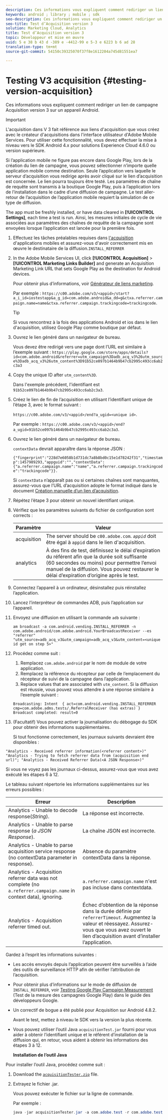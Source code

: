 ```yaml
---
description: Ces informations vous expliquent comment rediriger un lien de campagne Acquisition version 3 sur un appareil Android.
keywords: android ; library ; mobile ; sdk
seo-description: Ces informations vous expliquent comment rediriger un lien de campagne Acquisition version 3 sur un appareil Android.
seo-title: Test d’Acquisition version 3
solution: Marketing Cloud, Analytics
title: Test d’Acquisition version 3
topic: Développeur et mise en œuvre
uuid: 5 e 38 b 43 d -389 e -4412-99 e 5-3 e 6223 b 6 ad 28
translation-type: tm+mt
source-git-commit: 54150c39325070f37f8e1612204a745d81551ea7

---
```



# Testing V3 acquisition {#testing-version-acquisition}

Ces informations vous expliquent comment rediriger un lien de campagne Acquisition version 3 sur un appareil Android.

>[!IMPORTANT]
>
>L'acquisition dans V 3 fait référence aux liens d'acquisition que vous créez avec le créateur d'acquisitions dans l'interface utilisateur d'Adobe Mobile Services. Pour utiliser cette fonctionnalité, vous devez effectuer la mise à niveau vers le SDK Android 4.x pour solutions Experience Cloud 4.6.0 ou version supérieure.

Si l’application mobile ne figure pas encore dans Google Play, lors de la création du lien de campagne, vous pouvez sélectionner n’importe quelle application mobile comme destination. Seule l’application vers laquelle le serveur d’acquisition vous redirige après avoir cliqué sur le lien d’acquisition est concernée. Le lien pourra toujours être testé. Les paramètres de chaîne de requête sont transmis à la boutique Google Play, puis à l’application lors de l’installation dans le cadre d’une diffusion de campagne. Le test aller-retour de l’acquisition de l’application mobile requiert la simulation de ce type de diffusion.

The app must be freshly installed, or have data cleared in **[!UICONTROL Settings]**, each time a test is run. Ainsi, les mesures initiales de cycle de vie associées aux paramètres des chaînes de requête de la campagne sont envoyées lorsque l’application est lancée pour la première fois.

1. Effectuez les tâches préalables requises dans [l'acquisition](/help/android/acquisition-main/acquisition.md) d'applications mobiles et assurez-vous d'avoir correctement mis en œuvre le destinataire de la diffusion.`INSTALL_REFERRER`
1. In the Adobe Mobile Services UI, click  **[!UICONTROL Acquisition]** &gt; **[!UICONTROL Marketing Links Builder]** and generate an Acquisition Marketing Link URL that sets Google Play as the destination for Android devices.

   Pour obtenir plus d’informations, voir [Générateur de liens marketing](/help/using/acquisition-main/c-marketing-links-builder/c-marketing-links-builder.md).

   Par exemple : `https://c00.adobe.com/v3/<appid>/start?a_i_id=iostestapp&a_g_id=com.adobe.android&a_dd=g&ctxa.referrer.campaign.name=name&ctxa.referrer.campaign.trackingcode=trackingcode`.

   >[!TIP]
   >
   >Si vous rencontrez à la fois des applications Android et ios dans le lien d'acquisition, utilisez Google Play comme boutique par défaut.

1. Ouvrez le lien généré dans un navigateur de bureau.

   Vous devez être redirigé vers une page dont l’URL est similaire à l’exemple suivant :
   `https://play.google.com/store/apps/details?id=com.adobe.android&referrer=utm_campaign%3Dadb_acq_v3%26utm_source%3Dadb_acq_v3%26utm_content%3D91b52ce097b1464b9b47cb2995c493cc6ab2c3a3`

1. Copy the unique ID after `utm_content%3D`.

   Dans l'exemple précédent, l'identifiant est `91b52ce097b1464b9b47cb2995c493cc6ab2c3a3`.

1. Créez le lien de fin de l’acquisition en utilisant l’identifiant unique de l’étape 3, avec le format suivant : 

   `https://c00.adobe.com/v3/<appid>/end?a_ugid=<unique id>`.

   Par exemple : `https://c00.adobe.com/v3/<appid>/end?a_ugid=91b52ce097b1464b9b47cb2995c493cc6ab2c3a3`.

1. Ouvrez le lien généré dans un navigateur de bureau.

   `contextData` devrait apparaître dans la réponse JSON :

   `{"fingerprint":"228d7e6058b1d731dc7a8b8bd0c15e1d78242f31","timestamp":1457989293,"appguid":"","contextData":{"a.referrer.campaign.name":"name","a.referrer.campaign.trackingcode":"trackingcode"}}.`

   Si `contextData` n’apparaît pas ou si certaines chaînes sont manquantes, assurez-vous que l’URL d’acquisition adopte le format indiqué dans le document [Création manuelle d’un lien d’acquisition](/help/using/acquisition-main/c-marketing-links-builder/acquisition-link-manual.md).
1. Répétez l’étape 3 pour obtenir un nouvel identifiant unique.
1. Vérifiez que les paramètres suivants du fichier de configuration sont corrects : 

   | Paramètre | Valeur |
   |--- |--- |
   | acquisition | The server should be `c00.adobe.com`.   *`appid`* doit être égal à `appid` dans le lien d'acquisition. |
   | analytics | À des fins de test, définissez le délai d’expiration du référent afin que la durée soit suffisante (60 secondes ou moins) pour permettre l’envoi manuel de la diffusion. Vous pouvez restaurer le délai d’expiration d’origine après le test. |

1. Connectez l’appareil à un ordinateur, désinstallez puis réinstallez l’application.
1. Lancez l’interpréteur de commandes ADB, puis l’application sur l’appareil.
1. Envoyez une diffusion en utilisant la commande `adb` suivante : 

   `am broadcast -a com.android.vending.INSTALL_REFERRER -n com.adobe.android/com.adobe.android.YourBroadcastReceiver --es "referrer" "utm_source=adb_acq_v3&utm_campaign=adb_acq_v3&utm_content=<unique id get on step 5>"`

1. Procédez comme suit :
   1. Remplacez `com.adobe.android` par le nom de module de votre application.
   1. Remplacez la référence du récepteur par celle de l’emplacement du récepteur de suivi de la campagne dans l’application. 
   1. Replace values that are associated with `utm_content`.
   Si la diffusion est réussie, vous pouvez vous attendre à une réponse similaire à l’exemple suivant :

   `Broadcasting: Intent 
{ act=com.android.vending.INSTALL_REFERRER cmp=com.adobe.adms.tests/.ReferralReceiver (has extras) } 
Broadcast completed: result=0`

1. (Facultatif) Vous pouvez activer la journalisation du débogage du SDK pour obtenir des informations supplémentaires.

   Si tout fonctionne correctement, les journaux suivants devraient être disponibles :

`"Analytics - Received referrer information(<referrer content>)"   "Analytics - Trying to fetch referrer data from (acquisition end url)"; "Analytics - Received Referrer Data(<A JSON Response>)"`

Si vous ne voyez pas les journaux ci-dessus, assurez-vous que vous avez exécuté les étapes 6 à 12.

Le tableau suivant répertorie les informations supplémentaires sur les erreurs possibles :

| Erreur | Description |
|--- |--- |
| Analytics - Unable to decode response(*String*). | La réponse est incorrecte. |
| Analytics - Unable to parse response (*a JSON Response*). | La chaîne JSON est incorrecte. |
| Analytics - Unable to parse acquisition service response (no contextData parameter in response). | Absence du paramètre contextData dans la réponse. |
| Analytics - Acquisition referrer data was not complete (no `a.referrer.campaign.name` in context data), ignoring. | `a.referrer.campaign.name` n'est pas incluse dans contextdata. |
| Analytics - Acquisition referrer timed out. | Échec d’obtention de la réponse dans la durée définie par `referrerTimeout`. Augmentez la valeur et réessayez.  Assurez-vous que vous avez ouvert le lien d’acquisition avant d’installer l’application. |

Gardez à l’esprit les informations suivantes :

* Les accès envoyés depuis l’application peuvent être surveillés à l’aide des outils de surveillance HTTP afin de vérifier l’attribution de l’acquisition.
* Pour obtenir plus d’informations sur le mode de diffusion de `INSTALL_REFERRER`, voir [Testing Google Play Campaign Measurement](https://developers.google.com/analytics/solutions/testing-play-campaigns) (Test de la mesure des campagnes Google Play) dans le guide des développeurs Google.

* Un correctif de bogue a été publié pour Acquisition sur Android 4.8.2.

   Avant le test, mettez à niveau le SDK vers la version la plus récente.

* Vous pouvez utiliser l’outil Java `acquisitionTest.jar` fourni pour vous aider à obtenir l’identifiant unique et le référent d’installation de la diffusion qui, en retour, vous aident à obtenir les informations des étapes 3 à 12.

   **Installation de l’outil Java**

Pour installer l’outil Java, procédez comme suit :

1. Download the [`acquisitionTester.zip`](/help/android/assets/acquisitionTester.zip) file.

1. Extrayez le fichier .jar.

   Vous pouvez exécuter le fichier sur la ligne de commande.

   Par exemple :

   ```java
   java -jar acquisitionTester.jar -a com.adobe.test -r com.adobe.test.ReferrerReceiver -l "https://c00.adobe.com/v3/appid/start?a_i_id=123456&a_g_id=com.adobe.test&a_dd=i&ctxa.referrer.campaign.name=name&ctxa.referrer.campaign.trackingcode=1234
   ```
